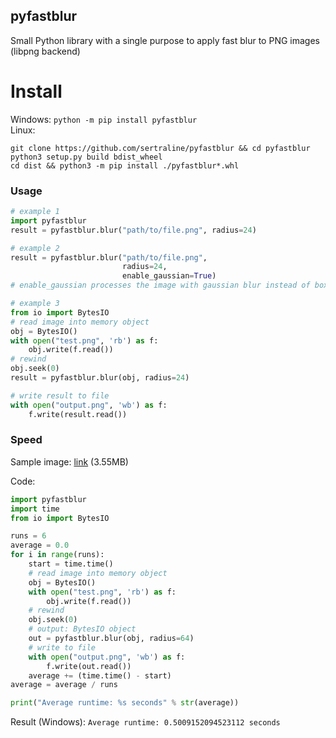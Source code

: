 ## pyfastblur
Small Python library with a single purpose to apply fast blur to PNG images (libpng backend)

# Install
Windows: `python -m pip install pyfastblur`  
Linux:
```
git clone https://github.com/sertraline/pyfastblur && cd pyfastblur
python3 setup.py build bdist_wheel
cd dist && python3 -m pip install ./pyfastblur*.whl
```

### Usage
```python
# example 1
import pyfastblur
result = pyfastblur.blur("path/to/file.png", radius=24)
```
```python
# example 2
result = pyfastblur.blur("path/to/file.png",
                         radius=24,
                         enable_gaussian=True)
# enable_gaussian processes the image with gaussian blur instead of box blur (slower)
```
```python
# example 3
from io import BytesIO
# read image into memory object
obj = BytesIO()
with open("test.png", 'rb') as f:
    obj.write(f.read())
# rewind
obj.seek(0)
result = pyfastblur.blur(obj, radius=24)
```
```python
# write result to file
with open("output.png", 'wb') as f:
    f.write(result.read())
```

### Speed
Sample image: [link](https://i.imgur.com/YoR5u6X.png) (3.55MB)  

Code:
```python
import pyfastblur
import time
from io import BytesIO

runs = 6
average = 0.0
for i in range(runs):
    start = time.time()
    # read image into memory object
    obj = BytesIO()
    with open("test.png", 'rb') as f:
        obj.write(f.read())
    # rewind
    obj.seek(0)
    # output: BytesIO object
    out = pyfastblur.blur(obj, radius=64)
    # write to file
    with open("output.png", 'wb') as f:
        f.write(out.read())
    average += (time.time() - start)
average = average / runs

print("Average runtime: %s seconds" % str(average))
```

Result (Windows): `Average runtime: 0.5009152094523112 seconds`

